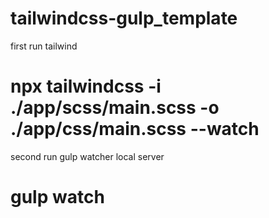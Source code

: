 # tailwindcss-gulp_template

first run tailwind

# npx tailwindcss -i ./app/scss/main.scss -o ./app/css/main.scss --watch

second run gulp watcher local server

# gulp watch
